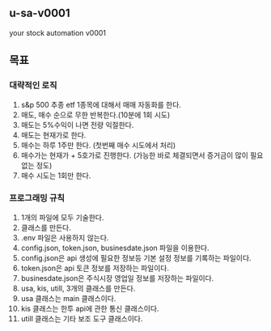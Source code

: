 ## u-sa-v0001  
your stock automation v0001  
  
## 목표  
### 대략적인 로직  
1. s&p 500 추종 etf 1종목에 대해서 매매 자동화를 한다.  
2. 매도, 매수 순으로 무한 반복한다.(10분에 1회 시도)  
3. 매도는 5%수익이 나면 전량 익절한다.  
4. 매도는 현재가로 한다.
5. 매수는 하루 1주만 한다. (첫번째 매수 시도에서 처리)  
6. 매수가는 현재가 + 5호가로 진행한다. (가능한 바로 체결되면서 증거금이 많이 필요 없는 정도)  
7. 매수 시도는 1회만 한다.   
  
### 프로그래밍 규칙  
1. 1개의 파일에 모두 기술한다.  
2. 클래스를 만든다.  
3. .env 파일은 사용하지 않는다.  
4. config.json, token.json, businesdate.json 파일을 이용한다.  
5. config.json은 api 생성에 필요한 정보등 기본 설정 정보를 기록하는 파일이다.  
6. token.json은 api 토큰 정보를 저장하는 파일이다.  
7. businesdate.json은 주식시장 영업일 정보를 저장하는 파일이다.  
8. usa, kis, utill, 3개의 클래스를 만든다.  
9. usa 클래스는 main 클래스이다.  
10. kis 클래스는 한투 api에 관한 통신 클래스이다.  
11. utill 클래스는 기타 보조 도구 클래스이다.  
  